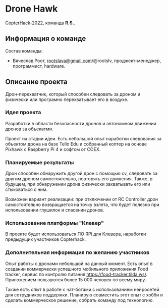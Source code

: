 # Drone Hawk

[CopterHack-2022](copterhack2022.md), команда **R.S.**.

## Информация о команде

Состав команды:

* Вячеслав Роот, rootslava@gmail.com/@rootslv, проджект-менеджер, программист, hardware.

## Описание проекта

Дрон-перехватчик, который способен следовать за дроном и физически или програмно перехватывает его в воздухе.

### Идея проекта

Разработки в области безопасности дронов и автономном движении дронов за объекатми.

Проект на стадии идеи. Есть небольшой опыт наработки следования за объектом дрона на базе Tello Edu и собранный коптер на основе Pixhawk с Raspberry Pi 4 и софтом от COEX.

### Планируемые результаты

Дрон способен обнаружить другой дрон c помощью cv, следовать за другим дроном самостоятельно, повторять его движения. Также, в будущем, при обнаружении дрона физически захватывать его или стыковаться с ним.

Возможен вариант реализации: при отключении от RC Controller дрон самостоятельно возвращается на точку взлета, что будет полезно при использовании глушилок и спасении дронов.

### Использование платформы "Клевер"

В проекте будет использоваться ПО RPi для Клевера, наработки предыдущих участников Copterhack.

### Дополнительная информация по желанию участников

Опыт работы с дронами небольшой на данный момент. Есть опыт в создании коммерчески успешного мобильного приложения Food tracker, сервис по контролю питания https://food-tracker.tilda.ws/. Приложением пользуются более 15 000 человек по всему миру.

Также есть опыт в работе с чат-ботами с использованием нейросетей для сотрудников поддержки. Планирую совместить этот опыт с хобби и сделать коммерческое решение, собрать команду под технологию.
